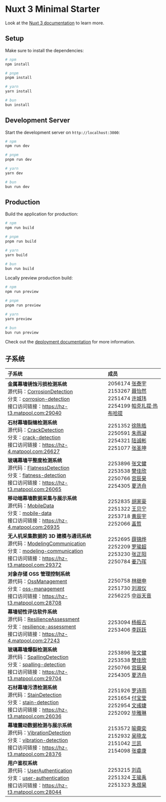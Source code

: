 # Nuxt 3 Minimal Starter

Look at the [Nuxt 3 documentation](https://nuxt.com/docs/getting-started/introduction) to learn more.

## Setup

Make sure to install the dependencies:

```bash
# npm
npm install

# pnpm
pnpm install

# yarn
yarn install

# bun
bun install
```

## Development Server

Start the development server on `http://localhost:3000`:

```bash
# npm
npm run dev

# pnpm
pnpm run dev

# yarn
yarn dev

# bun
bun run dev
```

## Production

Build the application for production:

```bash
# npm
npm run build

# pnpm
pnpm run build

# yarn
yarn build

# bun
bun run build
```

Locally preview production build:

```bash
# npm
npm run preview

# pnpm
pnpm run preview

# yarn
yarn preview

# bun
bun run preview
```

Check out the [deployment documentation](https://nuxt.com/docs/getting-started/deployment) for more information.

## 子系统

| 子系统                                                                                                                                                                                                                                                        | 成员 |
|:---------------------------------------------------------------------------------------------------------------------------------------------------------------------------------------------------------------------------------------------------------------| :--- |
| **金属幕墙锈蚀污损检测系统**<br>源代码：[CorrosionDetection](CorrosionDetection)<br>分支：[corrosion-detection](https://github.com/MinmusLin/Intelligent_Curtain_Wall_Backend_Applications/tree/corrosion-detection)<br>接口访问链接：https://hz-t3.matpool.com:29040                    | 2056174 [张泰宇](https://github.com/donggua227)<br>2153267 [聂怡然](https://github.com/NieYiran)<br>2251474 [许城玮](https://github.com/kwzr-xu)<br>2254199 [帕克扎提·热布哈提](https://github.com/pkzt03) |
| **石材幕墙裂缝检测系统**<br>源代码：[CrackDetection](CrackDetection)<br>分支：[crack-detection](https://github.com/MinmusLin/Intelligent_Curtain_Wall_Backend_Applications/tree/crack-detection)<br>接口访问链接：https://hz-4.matpool.com:26627                                       | 2251352 [徐陈皓](https://github.com/IamNotXCH)<br>2250591 [朱雨凝](https://github.com/zynynyn)<br>2254321 [陆诚彬](https://github.com/IamLCB)<br>2251077 [张圣坤](https://github.com/12345zsk) |
| **玻璃幕墙平整度检测系统**<br>源代码：[FlatnessDetection](FlatnessDetection)<br>分支：[flatness-detection](https://github.com/MinmusLin/Intelligent_Curtain_Wall_Backend_Applications/tree/flatness-detection)<br>接口访问链接：https://hz-t3.matpool.com:26065                         | 2253896 [张文健](https://github.com/vapacity)<br>2253538 [樊佳欣](https://github.com/359jxf)<br>2250766 [宫辰昊](https://github.com/peter-hannibal-gong)<br>2254305 [夏济舟](https://github.com/sadfroggy-max) |
| **移动端幕墙数据采集与展示系统**<br>源代码：[MobileData](MobileData)<br>分支：[mobile-data](https://github.com/MinmusLin/Intelligent_Curtain_Wall_Backend_Applications/tree/mobile-data)<br>接口访问链接：https://hz-4.matpool.com:26935                                                   | 2252835 [胡家豪](https://github.com/10086hu)<br>2251322 [王贝宁](https://github.com/WBNvs)<br>2253718 [黄辰宇](https://github.com/Guaaaava)<br>2252066 [盖哲](https://github.com/unicorn888888) |
| **无人机采集数据的 3D 建模与通讯系统**<br>源代码：[ModelingCommunication](ModelingCommunication)<br>分支：[modeling-communication](https://github.com/MinmusLin/Intelligent_Curtain_Wall_Backend_Applications/tree/modeling-communication)<br>接口访问链接：https://hz-t3.matpool.com:29372 | 2252695 [薛锦烨](https://github.com/XueJinye)<br>2252209 [罗骏超](https://github.com/LuoJunchao)<br>2253230 [张正阳](https://github.com/SunnyZhang902)<br>2250784 [姜乃珲](https://github.com/Djangle162857) |
| **对象存储 OSS 管理控制系统**<br>源代码：[OssManagement](OssManagement)<br>分支：[oss-management](https://github.com/MinmusLin/Intelligent_Curtain_Wall_Backend_Applications/tree/oss-management)<br>接口访问链接：https://hz-t3.matpool.com:28708                                     | 2250758 [林继申](https://github.com/MinmusLin)<br>2251730 [刘淑仪](https://github.com/bunnyoii)<br>2256225 [中谷天音](https://github.com/amaneosaka) |
| **幕墙韧性评估软件系统**<br>源代码：[ResilienceAssessment](ResilienceAssessment)<br>分支：[resilience-assessment](https://github.com/MinmusLin/Intelligent_Curtain_Wall_Backend_Applications/tree/resilience-assessment)<br>接口访问链接：https://hz-4.matpool.com:27243               | 2253094 [杨振古](https://github.com/Darli000000)<br>2253406 [李跃跃](https://github.com/JellyYuey) |
| **玻璃幕墙爆裂检测系统**<br>源代码：[SpallingDetection](SpallingDetection)<br>分支：[spalling-detection](https://github.com/MinmusLin/Intelligent_Curtain_Wall_Backend_Applications/tree/spalling-detection)<br>接口访问链接：https://hz-t3.matpool.com:29704                          | 2253896 [张文健](https://github.com/vapacity)<br>2253538 [樊佳欣](https://github.com/359jxf)<br>2250766 [宫辰昊](https://github.com/peter-hannibal-gong)<br>2254305 [夏济舟](https://github.com/sadfroggy-max) |
| **石材幕墙污渍检测系统**<br>源代码：[StainDetection](StainDetection)<br>分支：[stain-detection](https://github.com/MinmusLin/Intelligent_Curtain_Wall_Backend_Applications/tree/stain-detection)<br>接口访问链接：https://hz-t3.matpool.com:26036                                      | 2251926 [罗诗雨](https://github.com/lossiuy)<br>2251654 [付宝莹](https://github.com/funnyby)<br>2252954 [文彧婕](https://github.com/eightMealsADay )<br>2252092 [毕雅琳](https://github.com/ASAPbb) |
| **幕墙震动数据检测与展示系统**<br>源代码：[VibrationDetection](VibrationDetection)<br>分支：[vibration-detection](https://github.com/MinmusLin/Intelligent_Curtain_Wall_Backend_Applications/tree/vibration-detection)<br>接口访问链接：https://hz-t3.matpool.com:28376                   | 2153572 [喻霄奕](https://github.com/Yxy54321)<br>2152932 [吴晓龙](https://github.com/l505l)<br>2151042 [兰凯](https://github.com/haixiuxiu)<br>2154098 [张睿康](https://github.com/chanceray) |
| **用户鉴权系统**<br>源代码：[UserAuthentication](UserAuthentication)<br>分支：[user-authentication](https://github.com/MinmusLin/Intelligent_Curtain_Wall_Backend_Applications/tree/user-authentication)<br>接口访问链接：https://hz-t3.matpool.com:28044                          | 2253215 [刘垚](https://github.com/yaoyaolove)<br>2251324 [王骏禹](https://github.com/PiGodzyh)<br>2251323 [朱煜昊](https://github.com/L1KEAB0T) |
